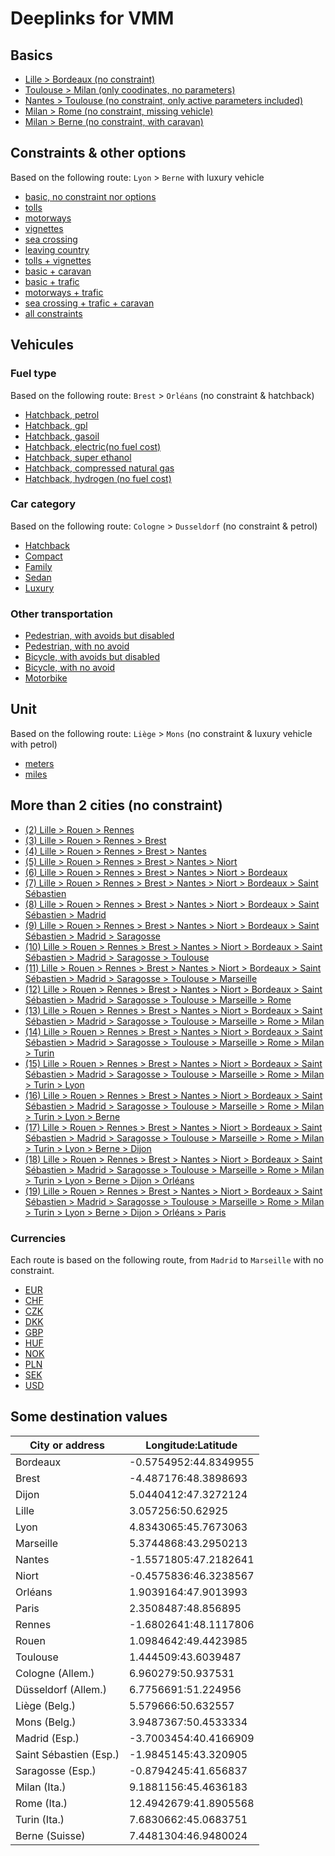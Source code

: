 # Deeplinks for VMM

## Basics

- [Lille > Bordeaux (no constraint)](vmm://itinerary_summary/3.057256:50.62925,-0.5754952:44.8349955?itineraryType=0&vehicleType=0&distUnit=m&avoidExpressWays=false&fuelConsump=6.200000:5.200000:5.500000&wCaravan=false&avoidORC=false&avoidCCZ=false&avoidBorders=false&avoidTolls=false&fuelCost=1.80000&withTraffic=false&currency=EUR&carCategory=4)
- [Toulouse > Milan (only coodinates, no parameters)](vmm://itinerary_summary/1.444509:43.6039487,9.1881156:45.4636183)
- [Nantes > Toulouse (no constraint, only active parameters included)](vmm://itinerary_summary/-1.5571805:47.2182641,1.444509:43.6039487,6.960279:50.937531?itineraryType=0&vehicleType=0&distUnit=m&avoidExpressWays=false&fuelConsump=6.200000:5.200000:5.500000&fuelCost=1.88&currency=EUR&carCategory=4)
- [Milan > Rome (no constraint, missing vehicle)](vmm://itinerary_summary/9.1881156:45.4636183,12.4942679:41.8905568?itineraryType=0&distUnit=m&avoidExpressWays=false&wCaravan=false&avoidORC=false&avoidCCZ=false&avoidBorders=false&avoidTolls=false&fuelCost=1.80000&withTraffic=false&currency=EUR)
- [Milan > Berne (no constraint, with caravan)](vmm://itinerary_summary/9.1881156:45.4636183,7.4481304:46.9480024?itineraryType=0&vehicleType=0&distUnit=m&avoidExpressWays=false&fuelConsump=6.200000:5.200000:5.500000&wCaravan=true&avoidORC=false&avoidCCZ=false&avoidBorders=false&avoidTolls=false&fuelCost=1.80000&withTraffic=false&currency=EUR&carCategory=4)

## Constraints & other options

Based on the following route: `Lyon` > `Berne` with luxury vehicle
- [basic, no constraint nor options](vmm://itinerary_summary/4.8343065:45.7673063,7.4481304:46.9480024?itineraryType=0&vehicleType=0&distUnit=m&avoidExpressWays=false&fuelConsump=6.200000:5.200000:5.500000&wCaravan=false&avoidORC=false&avoidCCZ=false&avoidBorders=false&avoidTolls=false&fuelCost=1.80000&withTraffic=false&currency=EUR&carCategory=4)
- [tolls](vmm://itinerary_summary/4.8343065:45.7673063,7.4481304:46.9480024?itineraryType=0&vehicleType=0&distUnit=m&avoidExpressWays=false&fuelConsump=6.200000:5.200000:5.500000&wCaravan=false&avoidORC=false&avoidCCZ=false&avoidBorders=false&avoidTolls=true&fuelCost=1.80000&withTraffic=false&currency=EUR&carCategory=4)
- [motorways](vmm://itinerary_summary/4.8343065:45.7673063,7.4481304:46.9480024?itineraryType=0&vehicleType=0&distUnit=m&avoidExpressWays=true&fuelConsump=6.200000:5.200000:5.500000&wCaravan=false&avoidORC=false&avoidCCZ=false&avoidBorders=false&avoidTolls=false&fuelCost=1.80000&withTraffic=false&currency=EUR&carCategory=4)
- [vignettes](vmm://itinerary_summary/4.8343065:45.7673063,7.4481304:46.9480024?itineraryType=0&vehicleType=0&distUnit=m&avoidExpressWays=false&fuelConsump=6.200000:5.200000:5.500000&wCaravan=false&avoidORC=false&avoidCCZ=true&avoidBorders=false&avoidTolls=false&fuelCost=1.80000&withTraffic=false&currency=EUR&carCategory=4)
- [sea crossing](vmm://itinerary_summary/4.8343065:45.7673063,7.4481304:46.9480024?itineraryType=0&vehicleType=0&distUnit=m&avoidExpressWays=false&fuelConsump=6.200000:5.200000:5.500000&wCaravan=false&avoidORC=true&avoidCCZ=false&avoidBorders=false&avoidTolls=false&fuelCost=1.80000&withTraffic=false&currency=EUR&carCategory=4)
- [leaving country](vmm://itinerary_summary/4.8343065:45.7673063,7.4481304:46.9480024?itineraryType=0&vehicleType=0&distUnit=m&avoidExpressWays=false&fuelConsump=6.200000:5.200000:5.500000&wCaravan=false&avoidORC=false&avoidCCZ=false&avoidBorders=true&avoidTolls=false&fuelCost=1.80000&withTraffic=false&currency=EUR&carCategory=4)
- [tolls + vignettes](vmm://itinerary_summary/4.8343065:45.7673063,7.4481304:46.9480024?itineraryType=0&vehicleType=0&distUnit=m&avoidExpressWays=false&fuelConsump=6.200000:5.200000:5.500000&wCaravan=false&avoidORC=false&avoidCCZ=true&avoidBorders=false&avoidTolls=true&fuelCost=1.80000&withTraffic=false&currency=EUR&carCategory=4)
- [basic + caravan](vmm://itinerary_summary/4.8343065:45.7673063,7.4481304:46.9480024?itineraryType=0&vehicleType=0&distUnit=m&avoidExpressWays=false&fuelConsump=6.200000:5.200000:5.500000&wCaravan=false&avoidORC=false&avoidCCZ=false&avoidBorders=false&avoidTolls=false&fuelCost=1.80000&withTraffic=false&currency=EUR&carCategory=4)
- [basic + trafic](vmm://itinerary_summary/4.8343065:45.7673063,7.4481304:46.9480024?itineraryType=0&vehicleType=0&distUnit=m&avoidExpressWays=false&fuelConsump=6.200000:5.200000:5.500000&wCaravan=false&avoidORC=false&avoidCCZ=false&avoidBorders=false&avoidTolls=false&fuelCost=1.80000&withTraffic=true&currency=EUR&carCategory=4)
- [motorways + trafic](vmm://itinerary_summary/4.8343065:45.7673063,7.4481304:46.9480024?itineraryType=0&vehicleType=0&distUnit=m&avoidExpressWays=true&fuelConsump=6.200000:5.200000:5.500000&wCaravan=false&avoidORC=false&avoidCCZ=false&avoidBorders=false&avoidTolls=false&fuelCost=1.80000&withTraffic=true&currency=EUR&carCategory=4)
- [sea crossing + trafic + caravan](vmm://itinerary_summary/4.8343065:45.7673063,7.4481304:46.9480024?itineraryType=0&vehicleType=0&distUnit=m&avoidExpressWays=false&fuelConsump=6.200000:5.200000:5.500000&wCaravan=true&avoidORC=true&avoidCCZ=false&avoidBorders=false&avoidTolls=false&fuelCost=1.80000&withTraffic=true&currency=EUR&carCategory=4)
- [all constraints](vmm://itinerary_summary/4.8343065:45.7673063,7.4481304:46.9480024?itineraryType=0&vehicleType=0&distUnit=m&avoidExpressWays=true&fuelConsump=6.200000:5.200000:5.500000&wCaravan=true&avoidORC=true&avoidCCZ=true&avoidBorders=true&avoidTolls=true&fuelCost=1.80000&withTraffic=true&currency=EUR&carCategory=4)

## Vehicules

### Fuel type
Based on the following route: `Brest` > `Orléans` (no constraint & hatchback)

- [Hatchback, petrol](vmm://itinerary_summary/-4.487176:48.3898693,1.9039164:47.9013993?itineraryType=0&vehicleType=0&distUnit=m&avoidExpressWays=false&wCaravan=false&avoidORC=false&avoidCCZ=false&avoidBorders=false&avoidTolls=false&withTraffic=false&currency=EUR&carCategory=0&fuelConsump=6.8;5.6;5.6&fuelType=0&fuelCost=1.926)
- [Hatchback, gpl](vmm://itinerary_summary/-4.487176:48.3898693,1.9039164:47.9013993?itineraryType=0&vehicleType=0&distUnit=m&avoidExpressWays=false&wCaravan=false&avoidORC=false&avoidCCZ=false&avoidBorders=false&avoidTolls=false&withTraffic=false&currency=EUR&carCategory=0&fuelConsump=7.3;6.1;6.5&fuelType=1&fuelCost=0.98)
- [Hatchback, gasoil](vmm://itinerary_summary/-4.487176:48.3898693,1.9039164:47.9013993?itineraryType=0&vehicleType=0&distUnit=m&avoidExpressWays=false&wCaravan=false&avoidORC=false&avoidCCZ=false&avoidBorders=false&avoidTolls=false&withTraffic=false&currency=EUR&carCategory=0&fuelConsump=5.1;4.2;4.5&fuelType=2&fuelCost=1.8599)
- [Hatchback, electric(no fuel cost)](vmm://itinerary_summary/-4.487176:48.3898693,1.9039164:47.9013993?itineraryType=0&vehicleType=0&distUnit=m&avoidExpressWays=false&wCaravan=false&avoidORC=false&avoidCCZ=false&avoidBorders=false&avoidTolls=false&withTraffic=false&currency=EUR&carCategory=0&fuelConsump=12.787720:12.787720:12.787720&fuelType=3&fuelCost=)
- [Hatchback, super ethanol](vmm://itinerary_summary/-4.487176:48.3898693,1.9039164:47.9013993?itineraryType=0&vehicleType=0&distUnit=m&avoidExpressWays=false&wCaravan=false&avoidORC=false&avoidCCZ=false&avoidBorders=false&avoidTolls=false&withTraffic=false&currency=EUR&carCategory=0&fuelConsump=8.500000:7.000000:7.000000&fuelType=4&fuelCost=1.05)
- [Hatchback, compressed natural gas](vmm://itinerary_summary/-4.487176:48.3898693,1.9039164:47.9013993?itineraryType=0&vehicleType=0&distUnit=m&avoidExpressWays=false&wCaravan=false&avoidORC=false&avoidCCZ=false&avoidBorders=false&avoidTolls=false&withTraffic=false&currency=EUR&carCategory=0&fuelConsump=4.700000:3.900000:4.200000&fuelType=5&fuelCost=1.078)
- [Hatchback, hydrogen (no fuel cost)](vmm://itinerary_summary/-4.487176:48.3898693,1.9039164:47.9013993?itineraryType=0&vehicleType=0&distUnit=m&avoidExpressWays=false&wCaravan=false&avoidORC=false&avoidCCZ=false&avoidBorders=false&avoidTolls=false&withTraffic=false&currency=EUR&carCategory=0&fuelConsump=0.800000:0.800000:0.900000&fuelType=6&fuelCost=)

### Car category

Based on the following route: `Cologne` > `Dusseldorf` (no constraint & petrol)

- [Hatchback](vmm://itinerary_summary/6.960279:50.937531,6.7756691:51.224956?itineraryType=0&vehicleType=0&distUnit=m&avoidExpressWays=false&wCaravan=false&avoidORC=false&avoidCCZ=false&avoidBorders=false&avoidTolls=false&withTraffic=false&currency=EUR&carCategory=0&fuelConsump=6.8;5.6;5.6&fuelType=0&fuelCost=1.926)
- [Compact](vmm://itinerary_summary/6.960279:50.937531,6.7756691:51.224956?itineraryType=0&vehicleType=0&distUnit=m&avoidExpressWays=false&wCaravan=false&avoidORC=false&avoidCCZ=false&avoidBorders=false&avoidTolls=false&withTraffic=false&currency=EUR&carCategory=1&fuelConsump=7.900000:6.600000:7.000000&fuelType=0&fuelCost=1.926)
- [Family](vmm://itinerary_summary/6.960279:50.937531,6.7756691:51.224956?itineraryType=0&vehicleType=0&distUnit=m&avoidExpressWays=false&wCaravan=false&avoidORC=false&avoidCCZ=false&avoidBorders=false&avoidTolls=false&withTraffic=false&currency=EUR&carCategory=2&fuelConsump=9.000000:7.500000:8.000000&fuelType=0&fuelCost=1.926)
- [Sedan](vmm://itinerary_summary/6.960279:50.937531,6.7756691:51.224956?itineraryType=0&vehicleType=0&distUnit=m&avoidExpressWays=false&wCaravan=false&avoidORC=false&avoidCCZ=false&avoidBorders=false&avoidTolls=false&withTraffic=false&currency=EUR&carCategory=3&fuelConsump=11.300000:9.400000:11.400000&fuelType=0&fuelCost=1.926)
- [Luxury](vmm://itinerary_summary/6.960279:50.937531,6.7756691:51.224956?itineraryType=0&vehicleType=0&distUnit=m&avoidExpressWays=false&wCaravan=false&avoidORC=false&avoidCCZ=false&avoidBorders=false&avoidTolls=false&withTraffic=false&currency=EUR&carCategory=4&fuelConsump=15.200000:12.700000:15.400000&fuelType=0&fuelCost=1.926)

### Other transportation

- [Pedestrian, with avoids but disabled](vmm://itinerary_summary/6.960279:50.937531,6.7756691:51.224956?itineraryType=0&vehicleType=2&distUnit=m&avoidExpressWays=false&wCaravan=false&avoidORC=false&avoidCCZ=false&avoidBorders=false&avoidTolls=false&withTraffic=false)
- [Pedestrian, with no avoid](vmm://itinerary_summary/6.960279:50.937531,6.7756691:51.224956?itineraryType=0&vehicleType=2&distUnit=m)
- [Bicycle, with avoids but disabled](vmm://itinerary_summary/6.960279:50.937531,6.7756691:51.224956?itineraryType=0&vehicleType=3&distUnit=m&avoidExpressWays=false&wCaravan=false&avoidORC=false&avoidCCZ=false&avoidBorders=false&avoidTolls=false&withTraffic=false)
- [Bicycle, with no avoid](vmm://itinerary_summary/6.960279:50.937531,6.7756691:51.224956?itineraryType=0&vehicleType=3&distUnit=m)
- [Motorbike](vmm://itinerary_summary/6.960279:50.937531,6.7756691:51.224956?itineraryType=0&vehicleType=4&distUnit=m&avoidExpressWays=false&wCaravan=false&avoidORC=false&avoidCCZ=false&avoidBorders=false&avoidTolls=false&withTraffic=false&currency=EUR&fuelConsump=6.8;5.6;5.6&fuelType=0&fuelCost=1.926)

## Unit

Based on the following route: `Liège` > `Mons` (no constraint & luxury vehicle with petrol)

- [meters](vmm://itinerary_summary/5.579666:50.632557,3.9487367:50.4533334?itineraryType=0&vehicleType=0&distUnit=m&avoidExpressWays=false&wCaravan=false&avoidORC=false&avoidCCZ=false&avoidBorders=false&avoidTolls=false&withTraffic=false&currency=EUR&carCategory=0&fuelConsump=15.200000:12.700000:15.400000&fuelType=0&fuelCost=1.926)
- [miles](vmm://itinerary_summary/5.579666:50.632557,3.9487367:50.4533334?itineraryType=0&vehicleType=0&distUnit=mi&avoidExpressWays=false&wCaravan=false&avoidORC=false&avoidCCZ=false&avoidBorders=false&avoidTolls=false&withTraffic=false&currency=EUR&carCategory=0&fuelConsump=15.200000:12.700000:15.400000&fuelType=0&fuelCost=1.926)

## More than 2 cities (no constraint)

- [(2) Lille > Rouen > Rennes](vmm://itinerary_summary/3.057256:50.62925,1.0984642:49.4423985,-1.6802641:48.1117806?itineraryType=0&vehicleType=0&distUnit=m&avoidExpressWays=false&fuelConsump=6.200000:5.200000:5.500000&wCaravan=false&avoidORC=false&avoidCCZ=false&avoidBorders=false&avoidTolls=false&fuelCost=1.80000&withTraffic=false&currency=EUR&carCategory=4)
- [(3) Lille > Rouen > Rennes > Brest](vmm://itinerary_summary/3.057256:50.62925,1.0984642:49.4423985,-1.6802641:48.1117806,-4.487176:48.3898693?itineraryType=0&vehicleType=0&distUnit=m&avoidExpressWays=false&fuelConsump=6.200000:5.200000:5.500000&wCaravan=false&avoidORC=false&avoidCCZ=false&avoidBorders=false&avoidTolls=false&fuelCost=1.80000&withTraffic=false&currency=EUR&carCategory=4)
- [(4) Lille > Rouen > Rennes > Brest > Nantes](vmm://itinerary_summary/3.057256:50.62925,1.0984642:49.4423985,-1.6802641:48.1117806,-4.487176:48.3898693,-1.5571805:47.2182641?itineraryType=0&vehicleType=0&distUnit=m&avoidExpressWays=false&fuelConsump=6.200000:5.200000:5.500000&wCaravan=false&avoidORC=false&avoidCCZ=false&avoidBorders=false&avoidTolls=false&fuelCost=1.80000&withTraffic=false&currency=EUR&carCategory=4)
- [(5) Lille > Rouen > Rennes > Brest > Nantes > Niort](vmm://itinerary_summary/3.057256:50.62925,1.0984642:49.4423985,-1.6802641:48.1117806,-4.487176:48.3898693,-1.5571805:47.2182641,-0.4575836:46.3238567?itineraryType=0&vehicleType=0&distUnit=m&avoidExpressWays=false&fuelConsump=6.200000:5.200000:5.500000&wCaravan=false&avoidORC=false&avoidCCZ=false&avoidBorders=false&avoidTolls=false&fuelCost=1.80000&withTraffic=false&currency=EUR&carCategory=4)
- [(6) Lille > Rouen > Rennes > Brest > Nantes > Niort > Bordeaux](vmm://itinerary_summary/3.057256:50.62925,1.0984642:49.4423985,-1.6802641:48.1117806,-4.487176:48.3898693,-1.5571805:47.2182641,-0.4575836:46.3238567,-0.5754952:44.8349955?itineraryType=0&vehicleType=0&distUnit=m&avoidExpressWays=false&fuelConsump=6.200000:5.200000:5.500000&wCaravan=false&avoidORC=false&avoidCCZ=false&avoidBorders=false&avoidTolls=false&fuelCost=1.80000&withTraffic=false&currency=EUR&carCategory=4)
- [(7) Lille > Rouen > Rennes > Brest > Nantes > Niort > Bordeaux > Saint Sébastien](vmm://itinerary_summary/3.057256:50.62925,1.0984642:49.4423985,-1.6802641:48.1117806,-4.487176:48.3898693,-1.5571805:47.2182641,-0.4575836:46.3238567,-0.5754952:44.8349955,-1.9845145:43.320905?itineraryType=0&vehicleType=0&distUnit=m&avoidExpressWays=false&fuelConsump=6.200000:5.200000:5.500000&wCaravan=false&avoidORC=false&avoidCCZ=false&avoidBorders=false&avoidTolls=false&fuelCost=1.80000&withTraffic=false&currency=EUR&carCategory=4)
- [(8) Lille > Rouen > Rennes > Brest > Nantes > Niort > Bordeaux > Saint Sébastien > Madrid](vmm://itinerary_summary/3.057256:50.62925,1.0984642:49.4423985,-1.6802641:48.1117806,-4.487176:48.3898693,-1.5571805:47.2182641,-0.4575836:46.3238567,-0.5754952:44.8349955,-1.9845145:43.320905,-3.7003454:40.4166909?itineraryType=0&vehicleType=0&distUnit=m&avoidExpressWays=false&fuelConsump=6.200000:5.200000:5.500000&wCaravan=false&avoidORC=false&avoidCCZ=false&avoidBorders=false&avoidTolls=false&fuelCost=1.80000&withTraffic=false&currency=EUR&carCategory=4)
- [(9) Lille > Rouen > Rennes > Brest > Nantes > Niort > Bordeaux > Saint Sébastien > Madrid > Saragosse](vmm://itinerary_summary/3.057256:50.62925,1.0984642:49.4423985,-1.6802641:48.1117806,-4.487176:48.3898693,-1.5571805:47.2182641,-0.4575836:46.3238567,-0.5754952:44.8349955,-1.9845145:43.320905,-3.7003454:40.4166909,-0.8794245:41.656837?itineraryType=0&vehicleType=0&distUnit=m&avoidExpressWays=false&fuelConsump=6.200000:5.200000:5.500000&wCaravan=false&avoidORC=false&avoidCCZ=false&avoidBorders=false&avoidTolls=false&fuelCost=1.80000&withTraffic=false&currency=EUR&carCategory=4)
- [(10) Lille > Rouen > Rennes > Brest > Nantes > Niort > Bordeaux > Saint Sébastien > Madrid > Saragosse > Toulouse](vmm://itinerary_summary/3.057256:50.62925,1.0984642:49.4423985,-1.6802641:48.1117806,-4.487176:48.3898693,-1.5571805:47.2182641,-0.4575836:46.3238567,-0.5754952:44.8349955,-1.9845145:43.320905,-3.7003454:40.4166909,-0.8794245:41.656837,1.444509:43.6039487?itineraryType=0&vehicleType=0&distUnit=m&avoidExpressWays=false&fuelConsump=6.200000:5.200000:5.500000&wCaravan=false&avoidORC=false&avoidCCZ=false&avoidBorders=false&avoidTolls=false&fuelCost=1.80000&withTraffic=false&currency=EUR&carCategory=4)
- [(11) Lille > Rouen > Rennes > Brest > Nantes > Niort > Bordeaux > Saint Sébastien > Madrid > Saragosse > Toulouse > Marseille](vmm://itinerary_summary/3.057256:50.62925,1.0984642:49.4423985,-1.6802641:48.1117806,-4.487176:48.3898693,-1.5571805:47.2182641,-0.4575836:46.3238567,-0.5754952:44.8349955,-1.9845145:43.320905,-3.7003454:40.4166909,-0.8794245:41.656837,1.444509:43.6039487,5.3744868:43.2950213?itineraryType=0&vehicleType=0&distUnit=m&avoidExpressWays=false&fuelConsump=6.200000:5.200000:5.500000&wCaravan=false&avoidORC=false&avoidCCZ=false&avoidBorders=false&avoidTolls=false&fuelCost=1.80000&withTraffic=false&currency=EUR&carCategory=4)
- [(12) Lille > Rouen > Rennes > Brest > Nantes > Niort > Bordeaux > Saint Sébastien > Madrid > Saragosse > Toulouse > Marseille > Rome](vmm://itinerary_summary/3.057256:50.62925,1.0984642:49.4423985,-1.6802641:48.1117806,-4.487176:48.3898693,-1.5571805:47.2182641,-0.4575836:46.3238567,-0.5754952:44.8349955,-1.9845145:43.320905,-3.7003454:40.4166909,-0.8794245:41.656837,1.444509:43.6039487,5.3744868:43.2950213,12.4942679:41.8905568?itineraryType=0&vehicleType=0&distUnit=m&avoidExpressWays=false&fuelConsump=6.200000:5.200000:5.500000&wCaravan=false&avoidORC=false&avoidCCZ=false&avoidBorders=false&avoidTolls=false&fuelCost=1.80000&withTraffic=false&currency=EUR&carCategory=4)
- [(13) Lille > Rouen > Rennes > Brest > Nantes > Niort > Bordeaux > Saint Sébastien > Madrid > Saragosse > Toulouse > Marseille > Rome > Milan](vmm://itinerary_summary/3.057256:50.62925,1.0984642:49.4423985,-1.6802641:48.1117806,-4.487176:48.3898693,-1.5571805:47.2182641,-0.4575836:46.3238567,-0.5754952:44.8349955,-1.9845145:43.320905,-3.7003454:40.4166909,-0.8794245:41.656837,1.444509:43.6039487,5.3744868:43.2950213,12.4942679:41.8905568,9.1881156:45.4636183?itineraryType=0&vehicleType=0&distUnit=m&avoidExpressWays=false&fuelConsump=6.200000:5.200000:5.500000&wCaravan=false&avoidORC=false&avoidCCZ=false&avoidBorders=false&avoidTolls=false&fuelCost=1.80000&withTraffic=false&currency=EUR&carCategory=4)
- [(14) Lille > Rouen > Rennes > Brest > Nantes > Niort > Bordeaux > Saint Sébastien > Madrid > Saragosse > Toulouse > Marseille > Rome > Milan > Turin](vmm://itinerary_summary/3.057256:50.62925,1.0984642:49.4423985,-1.6802641:48.1117806,-4.487176:48.3898693,-1.5571805:47.2182641,-0.4575836:46.3238567,-0.5754952:44.8349955,-1.9845145:43.320905,-3.7003454:40.4166909,-0.8794245:41.656837,1.444509:43.6039487,5.3744868:43.2950213,12.4942679:41.8905568,9.1881156:45.4636183,7.6830662:45.0683751?itineraryType=0&vehicleType=0&distUnit=m&avoidExpressWays=false&fuelConsump=6.200000:5.200000:5.500000&wCaravan=false&avoidORC=false&avoidCCZ=false&avoidBorders=false&avoidTolls=false&fuelCost=1.80000&withTraffic=false&currency=EUR&carCategory=4)
- [(15) Lille > Rouen > Rennes > Brest > Nantes > Niort > Bordeaux > Saint Sébastien > Madrid > Saragosse > Toulouse > Marseille > Rome > Milan > Turin > Lyon](vmm://itinerary_summary/3.057256:50.62925,1.0984642:49.4423985,-1.6802641:48.1117806,-4.487176:48.3898693,-1.5571805:47.2182641,-0.4575836:46.3238567,-0.5754952:44.8349955,-1.9845145:43.320905,-3.7003454:40.4166909,-0.8794245:41.656837,1.444509:43.6039487,5.3744868:43.2950213,12.4942679:41.8905568,9.1881156:45.4636183,7.6830662:45.0683751,4.8343065:45.7673063?itineraryType=0&vehicleType=0&distUnit=m&avoidExpressWays=false&fuelConsump=6.200000:5.200000:5.500000&wCaravan=false&avoidORC=false&avoidCCZ=false&avoidBorders=false&avoidTolls=false&fuelCost=1.80000&withTraffic=false&currency=EUR&carCategory=4)
- [(16) Lille > Rouen > Rennes > Brest > Nantes > Niort > Bordeaux > Saint Sébastien > Madrid > Saragosse > Toulouse > Marseille > Rome > Milan > Turin > Lyon > Berne](vmm://itinerary_summary/3.057256:50.62925,1.0984642:49.4423985,-1.6802641:48.1117806,-4.487176:48.3898693,-1.5571805:47.2182641,-0.4575836:46.3238567,-0.5754952:44.8349955,-1.9845145:43.320905,-3.7003454:40.4166909,-0.8794245:41.656837,1.444509:43.6039487,5.3744868:43.2950213,12.4942679:41.8905568,9.1881156:45.4636183,7.6830662:45.0683751,4.8343065:45.7673063,7.4481304:46.9480024?itineraryType=0&vehicleType=0&distUnit=m&avoidExpressWays=false&fuelConsump=6.200000:5.200000:5.500000&wCaravan=false&avoidORC=false&avoidCCZ=false&avoidBorders=false&avoidTolls=false&fuelCost=1.80000&withTraffic=false&currency=EUR&carCategory=4)
- [(17) Lille > Rouen > Rennes > Brest > Nantes > Niort > Bordeaux > Saint Sébastien > Madrid > Saragosse > Toulouse > Marseille > Rome > Milan > Turin > Lyon > Berne > Dijon](vmm://itinerary_summary/3.057256:50.62925,1.0984642:49.4423985,-1.6802641:48.1117806,-4.487176:48.3898693,-1.5571805:47.2182641,-0.4575836:46.3238567,-0.5754952:44.8349955,-1.9845145:43.320905,-3.7003454:40.4166909,-0.8794245:41.656837,1.444509:43.6039487,5.3744868:43.2950213,12.4942679:41.8905568,9.1881156:45.4636183,7.6830662:45.0683751,4.8343065:45.7673063,7.4481304:46.9480024,5.0440412:47.3272124?itineraryType=0&vehicleType=0&distUnit=m&avoidExpressWays=false&fuelConsump=6.200000:5.200000:5.500000&wCaravan=false&avoidORC=false&avoidCCZ=false&avoidBorders=false&avoidTolls=false&fuelCost=1.80000&withTraffic=false&currency=EUR&carCategory=4)
- [(18) Lille > Rouen > Rennes > Brest > Nantes > Niort > Bordeaux > Saint Sébastien > Madrid > Saragosse > Toulouse > Marseille > Rome > Milan > Turin > Lyon > Berne > Dijon > Orléans](vmm://itinerary_summary/3.057256:50.62925,1.0984642:49.4423985,-1.6802641:48.1117806,-4.487176:48.3898693,-1.5571805:47.2182641,-0.4575836:46.3238567,-0.5754952:44.8349955,-1.9845145:43.320905,-3.7003454:40.4166909,-0.8794245:41.656837,1.444509:43.6039487,5.3744868:43.2950213,12.4942679:41.8905568,9.1881156:45.4636183,7.6830662:45.0683751,4.8343065:45.7673063,7.4481304:46.9480024,5.0440412:47.3272124,1.9039164:47.9013993?itineraryType=0&vehicleType=0&distUnit=m&avoidExpressWays=false&fuelConsump=6.200000:5.200000:5.500000&wCaravan=false&avoidORC=false&avoidCCZ=false&avoidBorders=false&avoidTolls=false&fuelCost=1.80000&withTraffic=false&currency=EUR&carCategory=4)
- [(19) Lille > Rouen > Rennes > Brest > Nantes > Niort > Bordeaux > Saint Sébastien > Madrid > Saragosse > Toulouse > Marseille > Rome > Milan > Turin > Lyon > Berne > Dijon > Orléans > Paris](vmm://itinerary_summary/3.057256:50.62925,1.0984642:49.4423985,-1.6802641:48.1117806,-4.487176:48.3898693,-1.5571805:47.2182641,-0.4575836:46.3238567,-0.5754952:44.8349955,-1.9845145:43.320905,-3.7003454:40.4166909,-0.8794245:41.656837,1.444509:43.6039487,5.3744868:43.2950213,12.4942679:41.8905568,9.1881156:45.4636183,7.6830662:45.0683751,4.8343065:45.7673063,7.4481304:46.9480024,5.0440412:47.3272124,1.9039164:47.9013993,2.3508487:48.856895?itineraryType=0&vehicleType=0&distUnit=m&avoidExpressWays=false&fuelConsump=6.200000:5.200000:5.500000&wCaravan=false&avoidORC=false&avoidCCZ=false&avoidBorders=false&avoidTolls=false&fuelCost=1.80000&withTraffic=false&currency=EUR&carCategory=4)


### Currencies
Each route is based on the following route, from `Madrid` to `Marseille` with no constraint.
- [EUR](vmm://itinerary_summary/-3.7003454:40.4166909,5.3744868:43.2950213?itineraryType=0&vehicleType=0&distUnit=m&avoidExpressWays=false&fuelConsump=6.200000:5.200000:5.500000&wCaravan=false&avoidORC=false&avoidCCZ=false&avoidBorders=false&avoidTolls=false&fuelCost=1.80000&withTraffic=false&currency=EUR&carCategory=4)
- [CHF](vmm://itinerary_summary/-3.7003454:40.4166909,5.3744868:43.2950213?itineraryType=0&vehicleType=0&distUnit=m&avoidExpressWays=false&fuelConsump=6.200000:5.200000:5.500000&wCaravan=false&avoidORC=false&avoidCCZ=false&avoidBorders=false&avoidTolls=false&fuelCost=1.80000&withTraffic=false&currency=CHF&carCategory=4)
- [CZK](vmm://itinerary_summary/-3.7003454:40.4166909,5.3744868:43.2950213?itineraryType=0&vehicleType=0&distUnit=m&avoidExpressWays=false&fuelConsump=6.200000:5.200000:5.500000&wCaravan=false&avoidORC=false&avoidCCZ=false&avoidBorders=false&avoidTolls=false&fuelCost=1.80000&withTraffic=false&currency=CZK&carCategory=4)
- [DKK](vmm://itinerary_summary/-3.7003454:40.4166909,5.3744868:43.2950213?itineraryType=0&vehicleType=0&distUnit=m&avoidExpressWays=false&fuelConsump=6.200000:5.200000:5.500000&wCaravan=false&avoidORC=false&avoidCCZ=false&avoidBorders=false&avoidTolls=false&fuelCost=1.80000&withTraffic=false&currency=DKK&carCategory=4)
- [GBP](vmm://itinerary_summary/-3.7003454:40.4166909,5.3744868:43.2950213?itineraryType=0&vehicleType=0&distUnit=m&avoidExpressWays=false&fuelConsump=6.200000:5.200000:5.500000&wCaravan=false&avoidORC=false&avoidCCZ=false&avoidBorders=false&avoidTolls=false&fuelCost=1.80000&withTraffic=false&currency=GBP&carCategory=4)
- [HUF](vmm://itinerary_summary/-3.7003454:40.4166909,5.3744868:43.2950213?itineraryType=0&vehicleType=0&distUnit=m&avoidExpressWays=false&fuelConsump=6.200000:5.200000:5.500000&wCaravan=false&avoidORC=false&avoidCCZ=false&avoidBorders=false&avoidTolls=false&fuelCost=1.80000&withTraffic=false&currency=HUF&carCategory=4)
- [NOK](vmm://itinerary_summary/-3.7003454:40.4166909,5.3744868:43.2950213?itineraryType=0&vehicleType=0&distUnit=m&avoidExpressWays=false&fuelConsump=6.200000:5.200000:5.500000&wCaravan=false&avoidORC=false&avoidCCZ=false&avoidBorders=false&avoidTolls=false&fuelCost=1.80000&withTraffic=false&currency=NOK&carCategory=4)
- [PLN](vmm://itinerary_summary/-3.7003454:40.4166909,5.3744868:43.2950213?itineraryType=0&vehicleType=0&distUnit=m&avoidExpressWays=false&fuelConsump=6.200000:5.200000:5.500000&wCaravan=false&avoidORC=false&avoidCCZ=false&avoidBorders=false&avoidTolls=false&fuelCost=1.80000&withTraffic=false&currency=PLN&carCategory=4)
- [SEK](vmm://itinerary_summary/-3.7003454:40.4166909,5.3744868:43.2950213?itineraryType=0&vehicleType=0&distUnit=m&avoidExpressWays=false&fuelConsump=6.200000:5.200000:5.500000&wCaravan=false&avoidORC=false&avoidCCZ=false&avoidBorders=false&avoidTolls=false&fuelCost=1.80000&withTraffic=false&currency=SEK&carCategory=4)
- [USD](vmm://itinerary_summary/-3.7003454:40.4166909,5.3744868:43.2950213?itineraryType=0&vehicleType=0&distUnit=m&avoidExpressWays=false&fuelConsump=6.200000:5.200000:5.500000&wCaravan=false&avoidORC=false&avoidCCZ=false&avoidBorders=false&avoidTolls=false&fuelCost=1.80000&withTraffic=false&currency=USD&carCategory=4)

## Some destination values

| City or address        | Longitude:Latitude    |
| ---------------------- | --------------------- |
| Bordeaux               | -0.5754952:44.8349955 |
| Brest                  | -4.487176:48.3898693  |
| Dijon                  | 5.0440412:47.3272124  |
| Lille                  | 3.057256:50.62925     |
| Lyon                   | 4.8343065:45.7673063  |
| Marseille              | 5.3744868:43.2950213  |
| Nantes                 | -1.5571805:47.2182641 |
| Niort                  | -0.4575836:46.3238567 |
| Orléans                | 1.9039164:47.9013993  |
| Paris                  | 2.3508487:48.856895   |
| Rennes                 | -1.6802641:48.1117806 |
| Rouen                  | 1.0984642:49.4423985  |
| Toulouse               | 1.444509:43.6039487   |
| Cologne (Allem.)       | 6.960279:50.937531    |
| Düsseldorf (Allem.)    | 6.7756691:51.224956   |
| Liège (Belg.)          | 5.579666:50.632557    |
| Mons (Belg.)           | 3.9487367:50.4533334  |
| Madrid (Esp.)          | -3.7003454:40.4166909 |
| Saint Sébastien (Esp.) | -1.9845145:43.320905  |
| Saragosse (Esp.)       | -0.8794245:41.656837  |
| Milan (Ita.)           | 9.1881156:45.4636183  |
| Rome (Ita.)            | 12.4942679:41.8905568 |
| Turin (Ita.)           | 7.6830662:45.0683751  |
| Berne (Suisse)         | 7.4481304:46.9480024  |
